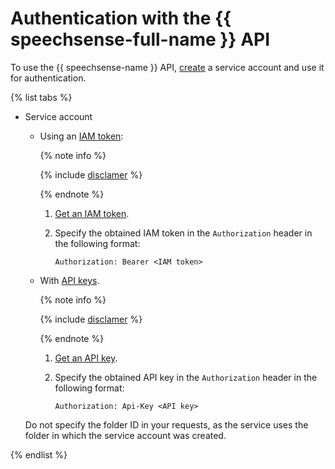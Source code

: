 # Authentication with the {{ speechsense-full-name }} API

To use the {{ speechsense-name }} API, [create](../../iam/operations/sa/create.md) a service account and use it for authentication.

{% list tabs %}

- Service account

   * Using an [IAM token](../../iam/concepts/authorization/iam-token.md):

      {% note info %}

      {% include [disclamer](../../_includes/iam/iam-token-note.md) %}

      {% endnote %}

      1. [Get an IAM token](../../iam/operations/iam-token/create-for-sa.md).
      1. Specify the obtained IAM token in the `Authorization` header in the following format:

          ```
          Authorization: Bearer <IAM token>
          ```

   * With [API keys](../../iam/concepts/authorization/api-key).

      {% note info %}

      {% include [disclamer](../../_includes/iam/api-keys-disclaimer.md) %}

      {% endnote %}

      1. [Get an API key](../../iam/operations/api-key/create.md).
      1. Specify the obtained API key in the `Authorization` header in the following format:

          ```
          Authorization: Api-Key <API key>
          ```

   Do not specify the folder ID in your requests, as the service uses the folder in which the service account was created.

{% endlist %}
